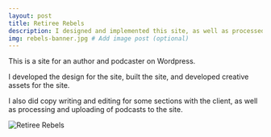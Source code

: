 ```yaml
---
layout: post
title: Retiree Rebels
description: I designed and implemented this site, as well as processed and posted podcast episodes
img: rebels-banner.jpg # Add image post (optional)
---
```

This is a site for an author and podcaster on Wordpress. 

I developed the design for the site, built the site, and developed creative assets for the site. 

I also did copy writing and editing for some sections with the client, as well as processing and uploading of podcasts to the site.

<img src="/flexible-jekyll/assets/img/rebels-full.jpg" alt="Retiree Rebels">
